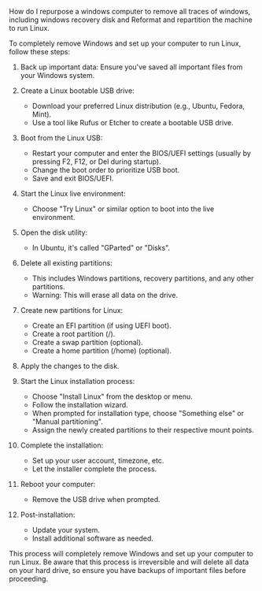 How do I repurpose a windows computer to remove all traces of windows, including windows recovery disk and Reformat and repartition the machine to run Linux.

To completely remove Windows and set up your computer to run Linux, follow these steps:

1. Back up important data: Ensure you've saved all important files from your Windows system.

2. Create a Linux bootable USB drive:
   - Download your preferred Linux distribution (e.g., Ubuntu, Fedora, Mint).
   - Use a tool like Rufus or Etcher to create a bootable USB drive.

3. Boot from the Linux USB:
   - Restart your computer and enter the BIOS/UEFI settings (usually by pressing F2, F12, or Del during startup).
   - Change the boot order to prioritize USB boot.
   - Save and exit BIOS/UEFI.

4. Start the Linux live environment:
   - Choose "Try Linux" or similar option to boot into the live environment.

5. Open the disk utility:
   - In Ubuntu, it's called "GParted" or "Disks".

6. Delete all existing partitions:
   - This includes Windows partitions, recovery partitions, and any other partitions.
   - Warning: This will erase all data on the drive.

7. Create new partitions for Linux:
   - Create an EFI partition (if using UEFI boot).
   - Create a root partition (/).
   - Create a swap partition (optional).
   - Create a home partition (/home) (optional).

8. Apply the changes to the disk.

9. Start the Linux installation process:
   - Choose "Install Linux" from the desktop or menu.
   - Follow the installation wizard.
   - When prompted for installation type, choose "Something else" or "Manual partitioning".
   - Assign the newly created partitions to their respective mount points.

10. Complete the installation:
    - Set up your user account, timezone, etc.
    - Let the installer complete the process.

11. Reboot your computer:
    - Remove the USB drive when prompted.

12. Post-installation:
    - Update your system.
    - Install additional software as needed.

This process will completely remove Windows and set up your computer to run Linux. Be aware that this process is irreversible and will delete all data on your hard drive, so ensure you have backups of important files before proceeding.